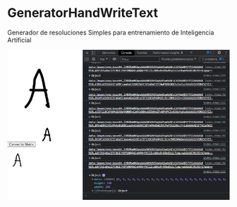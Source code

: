 # GeneratorHandWriteText
Generador de resoluciones  Simples para entrenamiento de Inteligencia Artificial  

![](./Captura.PNG)
